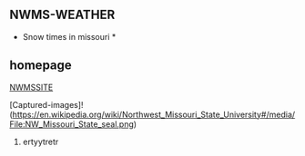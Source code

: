 ## NWMS-WEATHER

* Snow times in missouri *

## homepage

[NWMSSITE](https://www.nwmissouri.edu/wellness/faq.htm)

[Captured-images]!(https://en.wikipedia.org/wiki/Northwest_Missouri_State_University#/media/File:NW_Missouri_State_seal.png)


1. ertyytretr

